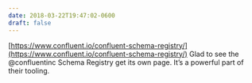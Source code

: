 ```yaml
---
date: 2018-03-22T19:47:02-0600
draft: false
---
```




[https://www.confluent.io/confluent-schema-registry/](https://www.confluent.io/confluent-schema-registry/) Glad to see the @confluentinc Schema Registry get its own page. It’s a powerful part of their tooling.



